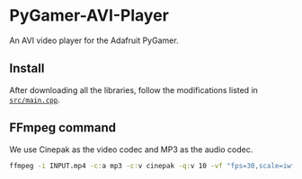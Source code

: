 # PyGamer-AVI-Player

An AVI video player for the Adafruit PyGamer.

## Install

After downloading all the libraries, follow the modifications listed in [`src/main.cpp`](src/main.cpp).

## FFmpeg command

We use Cinepak as the video codec and MP3 as the audio codec.

```cmd
ffmpeg -i INPUT.mp4 -c:a mp3 -c:v cinepak -q:v 10 -vf "fps=30,scale=iw*min(1\,if(gt(iw\,ih)\,160/iw\,(120*sar)/ih)):(floor((ow/dar)/4))*4" OUTPUT.avi
```
